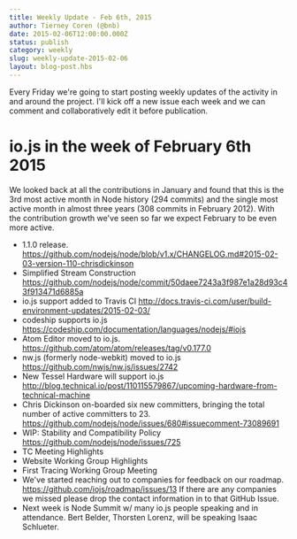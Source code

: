 ```yaml
---
title: Weekly Update - Feb 6th, 2015
author: Tierney Coren (@bnb)
date: 2015-02-06T12:00:00.000Z
status: publish
category: weekly
slug: weekly-update-2015-02-06
layout: blog-post.hbs
---
```


Every Friday we're going to start posting weekly updates of the activity in and around the project. I'll kick off a new issue each week and we can comment and collaboratively edit it before publication.

# io.js in the week of February 6th 2015

We looked back at all the contributions in January and found that this is the 3rd most active month in Node history (294 commits) and the single most active month in almost three years (308 commits in February 2012). With the contribution growth we've seen so far we expect February to be even more active.

- 1.1.0 release. https://github.com/nodejs/node/blob/v1.x/CHANGELOG.md#2015-02-03-version-110-chrisdickinson
- Simplified Stream Construction https://github.com/nodejs/node/commit/50daee7243a3f987e1a28d93c43f913471d6885a
- io.js support added to Travis CI http://docs.travis-ci.com/user/build-environment-updates/2015-02-03/
- codeship supports io.js https://codeship.com/documentation/languages/nodejs/#iojs
- Atom Editor moved to io.js. https://github.com/atom/atom/releases/tag/v0.177.0
- nw.js (formerly node-webkit) moved to io.js https://github.com/nwjs/nw.js/issues/2742
- New Tessel Hardware will support io.js http://blog.technical.io/post/110115579867/upcoming-hardware-from-technical-machine
- Chris Dickinson on-boarded six new committers, bringing the total number of active committers to 23. https://github.com/nodejs/node/issues/680#issuecomment-73089691
- WIP: Stability and Compatibility Policy https://github.com/nodejs/node/issues/725
- TC Meeting Highlights
- Website Working Group Highlights
- First Tracing Working Group Meeting
- We've started reaching out to companies for feedback on our roadmap. https://github.com/iojs/roadmap/issues/13 If there are any companies we missed please drop the contact information in to that GitHub Issue.
- Next week is Node Summit w/ many io.js people speaking and in attendance. Bert Belder, Thorsten Lorenz, will be speaking Isaac Schlueter.
